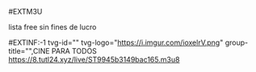 #EXTM3U

lista free sin fines de lucro

#EXTINF:-1 tvg-id="" tvg-logo="https://i.imgur.com/ioxelrV.png" group-title="",CINE PARA TODOS
https://8.tutl24.xyz/live/ST9945b3149bac165.m3u8
